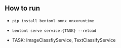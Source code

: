 ## How to run

- `pip install bentoml onnx onxxruntime`
- `bentoml serve service:{TASK} --reload`

- TASK: ImageClassfiyService, TextClassifyService
